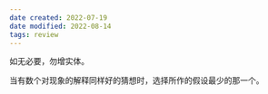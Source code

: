 ```yaml
---
date created: 2022-07-19
date modified: 2022-08-14
tags: review
---
```


如无必要，勿增实体。

当有数个对现象的解释同样好的猜想时，选择所作的假设最少的那一个。
